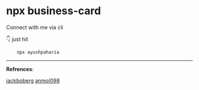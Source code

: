 # npx business-card

Connect with me via cli

👇 just hit

```bash
    npx ayushpaharia
```

---

**Refrences**:

[jackboberg](https://rb.gy/zwgxuf)  [anmol098](https://rb.gy/eir6ix)
